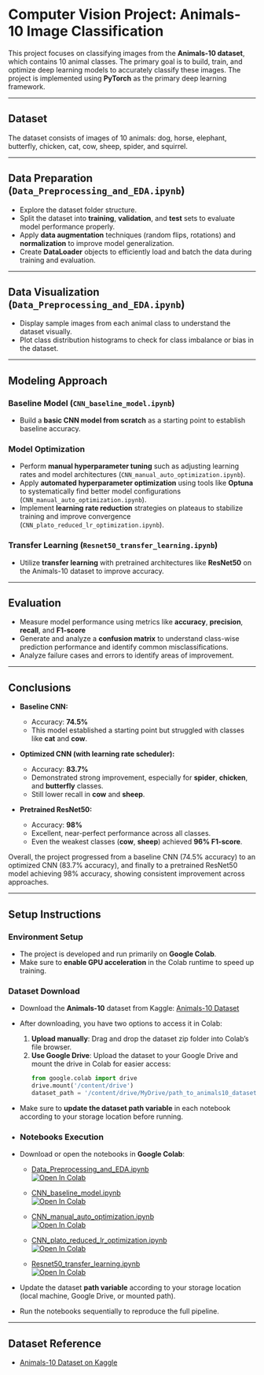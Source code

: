 # Computer Vision Project: Animals-10 Image Classification 

This project focuses on classifying images from the **Animals-10 dataset**, which contains 10 animal classes. The primary goal is to build, train, and optimize deep learning models to accurately classify these images. The project is implemented using **PyTorch** as the primary deep learning framework.

---

## Dataset
The dataset consists of images of 10 animals: dog, horse, elephant, butterfly, chicken, cat, cow, sheep, spider, and squirrel.  

---

## Data Preparation (`Data_Preprocessing_and_EDA.ipynb`)

- Explore the dataset folder structure.  
- Split the dataset into **training**, **validation**, and **test** sets to evaluate model performance properly.  
- Apply **data augmentation** techniques (random flips, rotations) and **normalization** to improve model generalization.  
- Create **DataLoader** objects to efficiently load and batch the data during training and evaluation.

---

## Data Visualization (`Data_Preprocessing_and_EDA.ipynb`)

- Display sample images from each animal class to understand the dataset visually.  
- Plot class distribution histograms to check for class imbalance or bias in the dataset.

---

## Modeling Approach

### Baseline Model (`CNN_baseline_model.ipynb`)

- Build a **basic CNN model from scratch** as a starting point to establish baseline accuracy.

### Model Optimization

- Perform **manual hyperparameter tuning** such as adjusting learning rates and model architectures (`CNN_manual_auto_optimization.ipynb`).
- Apply **automated hyperparameter optimization** using tools like **Optuna** to systematically find better model configurations (`CNN_manual_auto_optimization.ipynb`).
- Implement **learning rate reduction** strategies on plateaus to stabilize training and improve convergence (`CNN_plato_reduced_lr_optimization.ipynb`).

### Transfer Learning  (`Resnet50_transfer_learning.ipynb`)

- Utilize **transfer learning** with pretrained architectures like **ResNet50** on the Animals-10 dataset to improve accuracy.

---

## Evaluation

- Measure model performance using metrics like **accuracy**, **precision**, **recall**, and **F1-score**
- Generate and analyze a **confusion matrix** to understand class-wise prediction performance and identify common misclassifications.  
- Analyze failure cases and errors to identify areas of improvement.
  
---
## Conclusions

- **Baseline CNN:**  
  - Accuracy: **74.5%**  
  - This model established a starting point but struggled with classes like **cat** and **cow**.  

- **Optimized CNN (with learning rate scheduler):**  
  - Accuracy: **83.7%**  
  - Demonstrated strong improvement, especially for **spider**, **chicken**, and **butterfly** classes.
  - Still lower recall in **cow** and **sheep**.  

- **Pretrained ResNet50:**  
  - Accuracy: **98%**  
  - Excellent, near-perfect performance across all classes.  
  - Even the weakest classes (**cow**, **sheep**) achieved **96% F1-score**.
 
Overall, the project progressed from a baseline CNN (74.5% accuracy) to an optimized CNN (83.7% accuracy), and finally to a pretrained ResNet50 model achieving 98% accuracy, showing consistent improvement across approaches.

---

## Setup Instructions
### Environment Setup
- The project is developed and run primarily on **Google Colab**.  
- Make sure to **enable GPU acceleration** in the Colab runtime to speed up training.

### Dataset Download  
- Download the **Animals-10** dataset from Kaggle: [Animals-10 Dataset](https://www.kaggle.com/datasets/alessiocorrado99/animals10)  
- After downloading, you have two options to access it in Colab:
  1. **Upload manually**: Drag and drop the dataset zip folder into Colab’s file browser.  
  2. **Use Google Drive**: Upload the dataset to your Google Drive and mount the drive in Colab for easier access:  
     ```python
     from google.colab import drive
     drive.mount('/content/drive')
     dataset_path = '/content/drive/MyDrive/path_to_animals10_dataset'
     ```
- Make sure to **update the dataset path variable** in each notebook according to your storage location before running.  

- ### Notebooks Execution  
- Download or open the notebooks in **Google Colab**:
  - [Data_Preprocessing_and_EDA.ipynb](./Data_Preprocessing_and_EDA.ipynb)<br>
    [![Open In Colab](https://colab.research.google.com/assets/colab-badge.svg)](https://colab.research.google.com/github/tetianasokolova/computer-vision-project/blob/main/Data_Preprocessing_and_EDA.ipynb)  

  - [CNN_baseline_model.ipynb](./CNN_baseline_model.ipynb)<br>
    [![Open In Colab](https://colab.research.google.com/assets/colab-badge.svg)](https://colab.research.google.com/github/tetianasokolova/computer-vision-project/blob/main/CNN_baseline_model.ipynb)  

  - [CNN_manual_auto_optimization.ipynb](./CNN_manual_auto_optimization.ipynb)<br>
    [![Open In Colab](https://colab.research.google.com/assets/colab-badge.svg)](https://colab.research.google.com/github/tetianasokolova/computer-vision-project/blob/main/CNN_manual_auto_optimization.ipynb)  

  - [CNN_plato_reduced_lr_optimization.ipynb](./CNN_plato_reduced_lr_optimization.ipynb)<br>
    [![Open In Colab](https://colab.research.google.com/assets/colab-badge.svg)](https://colab.research.google.com/github/tetianasokolova/computer-vision-project/blob/main/CNN_plato_reduced_lr_optimization.ipynb)  

  - [Resnet50_transfer_learning.ipynb](./Resnet50_transfer_learning.ipynb)<br>
    [![Open In Colab](https://colab.research.google.com/assets/colab-badge.svg)](https://colab.research.google.com/github/tetianasokolova/computer-vision-project/blob/main/Resnet50_transfer_learning.ipynb)  

- Update the dataset **path variable** according to your storage location (local machine, Google Drive, or mounted path).  
- Run the notebooks sequentially to reproduce the full pipeline.  
---

## Dataset Reference

- [Animals-10 Dataset on Kaggle](https://www.kaggle.com/datasets/alessiocorrado99/animals10)

